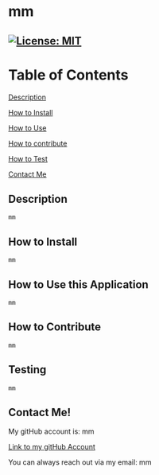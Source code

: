 
# mm

## [![License: MIT](https://img.shields.io/badge/license-MIT-green)](https://opensource.org/licenses/MIT')

# Table of Contents

[Description](#description)

  [How to Install](#instal)

  [How to Use](#usage)

  [How to contribute](#contribute)

  [How to Test](#test)

[Contact Me](#contact)

<a name="description"></a>

## Description

    mm

<a name="install"></a>

## How to Install

    mm

<a name="usage"></a>

## How to Use this Application

    mm

<a name="contribute"></a>

## How to Contribute

    mm

<a name="How to Test"></a>

## Testing

    mm

<a name="contact"></a>

## Contact Me!

My gitHub account is: mm
  
[Link to my gitHub Account]('https://github.com/mm')  
 
You can always reach out via my email: mm
  